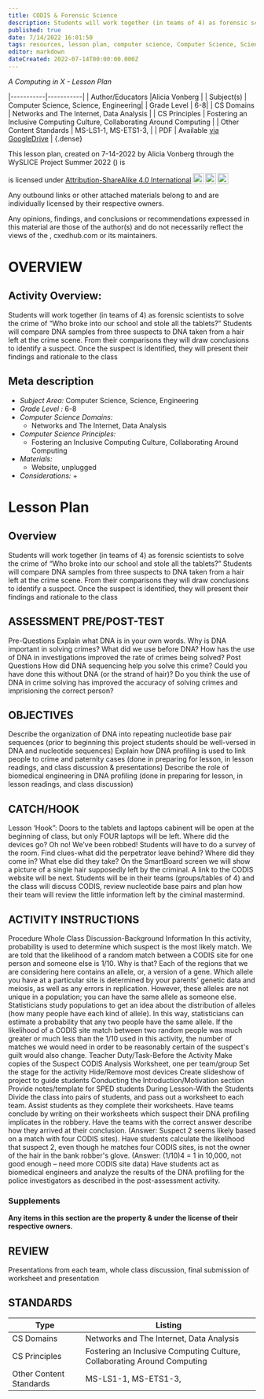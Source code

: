 ```yaml
---
title: CODIS & Forensic Science
description: Students will work together (in teams of 4) as forensic scientists  to solve the crime of “Who broke into our school and stole all the tablets?” Students will compare DNA samples from three suspects to DNA taken from a hair left at the crime scene. From their comparisons they will draw conclusions to identify a suspect. Once the suspect is identified, they will present their findings and rationale to the class
published: true
date: 7/14/2022 16:01:50
tags: resources, lesson plan, computer science, Computer Science, Science, Engineering 
editor: markdown
dateCreated: 2022-07-14T00:00:00.000Z
---
```

*A Computing in X - Lesson Plan*

|-----------|-----------|
| Author/Educators |Alicia Vonberg |
| Subject(s) | Computer Science, Science, Engineering|
| Grade Level | 6-8|
| CS Domains | Networks and The Internet, Data Analysis |
| CS Principles | Fostering an Inclusive Computing Culture, Collaborating Around Computing |
| Other Content Standards | MS-LS1-1, MS-ETS1-3, | 
| PDF | Available [via GoogleDrive]() |
{.dense}






This lesson plan, created on 7-14-2022 by Alicia Vonberg through the  WySLICE Project Summer 2022 () is  <p xmlns:cc="http://creativecommons.org/ns#" >  is licensed under <a href="http://creativecommons.org/licenses/by-sa/4.0/?ref=chooser-v1" target="_blank" rel="license noopener noreferrer" style="display:inline-block;">Attribution-ShareAlike 4.0 International<img style="height:22px!important;margin-left:3px;vertical-align:text-bottom;" src="https://mirrors.creativecommons.org/presskit/icons/cc.svg?ref=chooser-v1"><img style="height:22px!important;margin-left:3px;vertical-align:text-bottom;" src="https://mirrors.creativecommons.org/presskit/icons/by.svg?ref=chooser-v1"><img style="height:22px!important;margin-left:3px;vertical-align:text-bottom;" src="https://mirrors.creativecommons.org/presskit/icons/sa.svg?ref=chooser-v1"></a></p>


Any outbound links or other attached materials belong to and are individually licensed by their respective owners. 


Any opinions, findings, and conclusions or recommendations expressed in this material are those of the author(s) and do not necessarily reflect the views of the , cxedhub.com or its maintainers.


# OVERVIEW
## Activity Overview:  
Students will work together (in teams of 4) as forensic scientists  to solve the crime of “Who broke into our school and stole all the tablets?” Students will compare DNA samples from three suspects to DNA taken from a hair left at the crime scene. From their comparisons they will draw conclusions to identify a suspect. Once the suspect is identified, they will present their findings and rationale to the class
## Meta description
+ *Subject Area:* Computer Science, Science, Engineering 
+ *Grade Level :* 6-8 
+ *Computer Science Domains:*
   + Networks and The Internet, Data Analysis
+ *Computer Science Principles:*
   + Fostering an Inclusive Computing Culture, Collaborating Around Computing
+ *Materials:* 
   + Website, unplugged
+ *Considerations:*
   + 


# Lesson Plan
## Overview
Students will work together (in teams of 4) as forensic scientists  to solve the crime of “Who broke into our school and stole all the tablets?” Students will compare DNA samples from three suspects to DNA taken from a hair left at the crime scene. From their comparisons they will draw conclusions to identify a suspect. Once the suspect is identified, they will present their findings and rationale to the class
## ASSESSMENT PRE/POST-TEST
Pre-Questions
Explain what DNA is in your own words.
Why is DNA important in solving crimes?
What did we use before DNA?
How has the use of DNA in investigations improved the rate of crimes being solved?
Post Questions
How did DNA sequencing help you solve this crime?
Could you have done this without DNA (or the strand of hair)?
Do you think the use of DNA in crime solving has improved the accuracy of solving crimes and imprisioning the correct person?
## OBJECTIVES
Describe the organization of DNA into repeating nucleotide base pair sequences (prior to beginning this project students should be well-versed in DNA and nucleotide sequences)
Explain how DNA profiling is used to link people to crime and paternity cases (done in preparing for lesson, in lesson readings, and class discussion & presentations)
Describe the role of biomedical engineering in DNA profiling (done in preparing for lesson, in lesson readings, and class discussion)


## CATCH/HOOK
Lesson ‘Hook”: Doors to the tablets and laptops cabinent will be open at the beginning of class, but only FOUR laptops will be left. Where did the devices go? Oh no! We’ve been robbed! 
Students will have to do a survey of the room. Find clues-what did the perpetrator leave behind? Where did they come in? What else did they take?
On the SmartBoard screen we will show a picture of a single hair supposedly left by the criminal. A link to the CODIS website will be next. Students will be in their teams (groups/tables of 4) and the class will discuss CODIS, review nucleotide base pairs and plan how their team will review the little information left by the ciminal mastermind.


## ACTIVITY INSTRUCTIONS
Procedure
Whole Class Discussion-Background Information
In this activity, probability is used to determine which suspect is the most likely match. We are told that the likelihood of a random match between a CODIS site for one person and someone else is 1/10. Why is that? Each of the regions that we are considering here contains an allele, or, a version of a gene. Which allele you have at a particular site is determined by your parents' genetic data and meiosis, as well as any errors in replication. However, these alleles are not unique in a population; you can have the same allele as someone else. Statisticians study populations to get an idea about the distribution of alleles (how many people have each kind of allele). In this way, statisticians can estimate a probability that any two people have the same allele. If the likelihood of a CODIS site match between two random people was much greater or much less than the 1/10 used in this activity, the number of matches we would need in order to be reasonably certain of the suspect's guilt would also change.
Teacher Duty/Task-Before the Activity
Make copies of the Suspect CODIS Analysis Worksheet, one per team/group
Set the stage for the activity
Hide/Remove most devices
Create slideshow of project to guide students
Conducting the Introduction/Motivation section
Provide notes/template for SPED students
During Lesson-With the Students
Divide the class into pairs of students, and pass out a worksheet to each team.
Assist students as they complete their worksheets.
Have teams conclude by writing on their worksheets which suspect their DNA profiling implicates in the robbery.
Have the teams with the correct answer describe how they arrived at their conclusion. (Answer: Suspect 2 seems likely based on a match with four CODIS sites).
Have students calculate the likelihood that suspect 2, even though he matches four CODIS sites, is not the owner of the hair in the bank robber's glove. (Answer: (1/10)4 = 1 in 10,000, not good enough – need more CODIS site data)
Have students act as biomedical engineers and analyze the results of the DNA profiling for the police investigators as described in the post-assessment activity.


### Supplements
**Any items in this section are the property & under the license of their respective owners.**






## REVIEW
Presentations from each team, whole class discussion, final submission of worksheet and presentation
## STANDARDS        
| Type | Listing | 
|-----------|-----------|
| CS Domains  | Networks and The Internet, Data Analysis|
| CS Principles   | Fostering an Inclusive Computing Culture, Collaborating Around Computing|
| Other Content Standards | MS-LS1-1, MS-ETS1-3,  |
